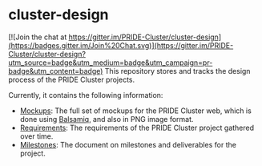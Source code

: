# cluster-design

[![Join the chat at https://gitter.im/PRIDE-Cluster/cluster-design](https://badges.gitter.im/Join%20Chat.svg)](https://gitter.im/PRIDE-Cluster/cluster-design?utm_source=badge&utm_medium=badge&utm_campaign=pr-badge&utm_content=badge)
This repository stores and tracks the design process of the PRIDE Cluster projects. 

Currently, it contains the following information:

- [Mockups](https://github.com/PRIDE-Cluster/cluster-design/tree/master/mockups): The full set of mockups for the PRIDE Cluster web, which is done using [Balsamiq](http://balsamiq.com/), and also in PNG image format. 
- [Requirements](https://github.com/PRIDE-Cluster/cluster-design/tree/master/requirements): The requirements of the PRIDE Cluster project gathered over time.
- [Milestones](https://github.com/PRIDE-Cluster/cluster-design/tree/master/milestones): The document on milestones and deliverables for the project.

